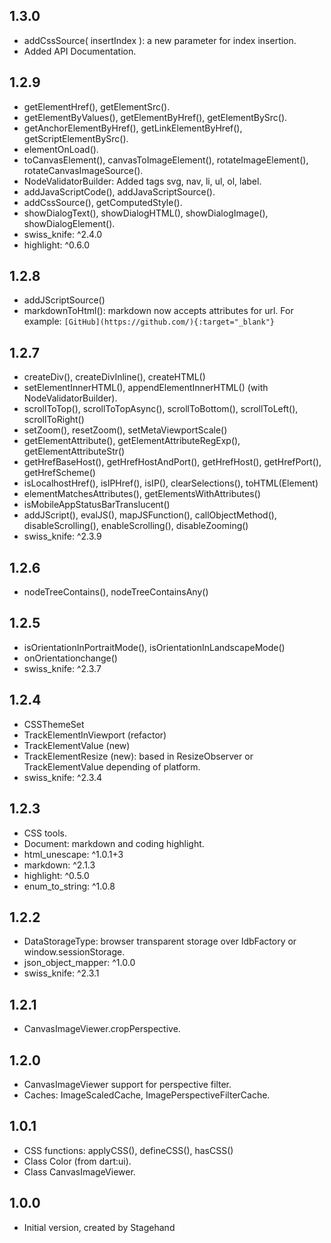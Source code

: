 ## 1.3.0

- addCssSource( insertIndex ): a new parameter for index insertion.
- Added API Documentation.

## 1.2.9

- getElementHref(), getElementSrc().
- getElementByValues(), getElementByHref(), getElementBySrc().
- getAnchorElementByHref(), getLinkElementByHref(), getScriptElementBySrc().
- elementOnLoad().
- toCanvasElement(), canvasToImageElement(), rotateImageElement(), rotateCanvasImageSource().
- NodeValidatorBuilder: Added tags svg, nav, li, ul, ol, label.
- addJavaScriptCode(), addJavaScriptSource().
- addCssSource(), getComputedStyle().
- showDialogText(), showDialogHTML(), showDialogImage(), showDialogElement().
- swiss_knife: ^2.4.0
- highlight: ^0.6.0

## 1.2.8

- addJScriptSource()
- markdownToHtml(): markdown now accepts attributes for url. For example: `[GitHub](https://github.com/){:target="_blank"}`

## 1.2.7

- createDiv(), createDivInline(), createHTML()
- setElementInnerHTML(), appendElementInnerHTML() (with NodeValidatorBuilder).
- scrollToTop(), scrollToTopAsync(), scrollToBottom(), scrollToLeft(), scrollToRight()
- setZoom(), resetZoom(), setMetaViewportScale()
- getElementAttribute(), getElementAttributeRegExp(), getElementAttributeStr()
- getHrefBaseHost(), getHrefHostAndPort(), getHrefHost(), getHrefPort(), getHrefScheme()
- isLocalhostHref(), isIPHref(), isIP(), clearSelections(), toHTML(Element)
- elementMatchesAttributes(), getElementsWithAttributes()
- isMobileAppStatusBarTranslucent()
- addJScript(), evalJS(), mapJSFunction(), callObjectMethod(), disableScrolling(), enableScrolling(), disableZooming()
- swiss_knife: ^2.3.9

## 1.2.6

- nodeTreeContains(), nodeTreeContainsAny()

## 1.2.5

- isOrientationInPortraitMode(), isOrientationInLandscapeMode()
- onOrientationchange()
- swiss_knife: ^2.3.7

## 1.2.4

- CSSThemeSet
- TrackElementInViewport (refactor)
- TrackElementValue (new)
- TrackElementResize (new): based in ResizeObserver or TrackElementValue depending of platform.
- swiss_knife: ^2.3.4

## 1.2.3

- CSS tools.
- Document: markdown and coding highlight.
- html_unescape: ^1.0.1+3
- markdown: ^2.1.3
- highlight: ^0.5.0
- enum_to_string: ^1.0.8

## 1.2.2

- DataStorageType: browser transparent storage over IdbFactory or window.sessionStorage.
- json_object_mapper: ^1.0.0
- swiss_knife: ^2.3.1

## 1.2.1

- CanvasImageViewer.cropPerspective.

## 1.2.0

- CanvasImageViewer support for perspective filter.
- Caches: ImageScaledCache, ImagePerspectiveFilterCache.

## 1.0.1

- CSS functions: applyCSS(), defineCSS(), hasCSS()
- Class Color (from dart:ui).
- Class CanvasImageViewer.

## 1.0.0

- Initial version, created by Stagehand
